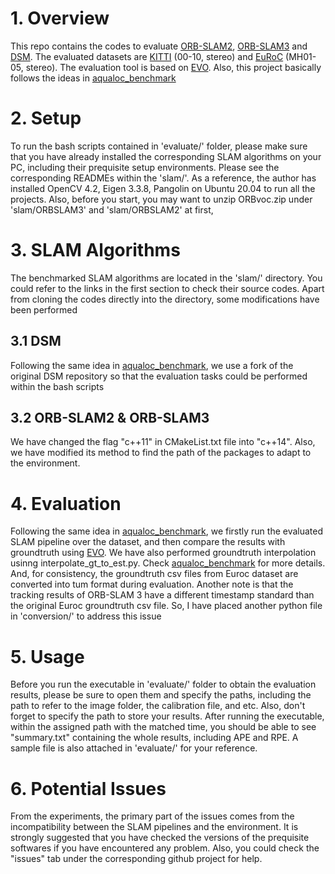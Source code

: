 # 1. Overview
This repo contains the codes to evaluate [ORB-SLAM2](https://github.com/raulmur/ORB_SLAM2), [ORB-SLAM3](https://github.com/UZ-SLAMLab/ORB_SLAM3) and [DSM](https://github.com/jzubizarreta/dsm). The evaluated datasets are [KITTI](http://www.cvlibs.net/datasets/kitti/) (00-10, stereo) and [EuRoC](https://projects.asl.ethz.ch/datasets/doku.php?id=kmavvisualinertialdatasets) (MH01-05, stereo). The evaluation tool is based on [EVO](https://github.com/MichaelGrupp/evo). Also, this project basically follows the ideas in [aqualoc_benchmark](https://github.com/specarmi/aqualoc_benchmark)

# 2. Setup
To run the bash scripts contained in 'evaluate/' folder, please make sure that you have already installed the corresponding SLAM algorithms on your PC, including their prequisite setup environments. Please see the corresponding READMEs within the 'slam/'. As a reference, the author has installed OpenCV 4.2, Eigen 3.3.8, Pangolin on Ubuntu 20.04 to run all the projects. 
Also, before you start, you may want to unzip ORBvoc.zip under 'slam/ORBSLAM3' and 'slam/ORBSLAM2' at first, 

# 3. SLAM Algorithms
The benchmarked SLAM algorithms are located in the 'slam/' directory. You could refer to the links in the first section to check their source codes. Apart from cloning the codes directly into the directory, some modifications have been performed
## 3.1 DSM
Following the same idea in [aqualoc_benchmark](https://github.com/specarmi/aqualoc_benchmark), we use a fork of the original DSM repository so that the evaluation tasks could be performed within the bash scripts
## 3.2 ORB-SLAM2 & ORB-SLAM3
We have changed the flag "c++11" in CMakeList.txt file into "c++14". Also, we have modified its method to find the path of the packages to adapt to the environment. 

# 4. Evaluation
Following the same idea in [aqualoc_benchmark](https://github.com/specarmi/aqualoc_benchmark), we firstly run the evaluated SLAM pipeline over the dataset, and then compare the results with groundtruth using [EVO](https://github.com/MichaelGrupp/evo). We have also performed groundtruth interpolation usinng interpolate_gt_to_est.py. Check [aqualoc_benchmark](https://github.com/specarmi/aqualoc_benchmark) for more details. And, for consistency, the groundtruth csv files from Euroc dataset are converted into tum format during evaluation. 
Another note is that the tracking results of ORB-SLAM 3 have a different timestamp standard than the original Euroc groundtruth csv file. So, I have placed another python file in 'conversion/' to address this issue

# 5. Usage
Before you run the executable in 'evaluate/' folder to obtain the evaluation results, please be sure to open them and specify the paths, including the path to refer to the image folder, the calibration file, and etc. Also, don't forget to specify the path to store your results. After running the executable, within the assigned path with the matched time, you should be able to see "summary.txt" containing the whole results, including APE and RPE. A sample file is also attached in 'evaluate/' for your reference. 

# 6. Potential Issues
From the experiments, the primary part of the issues comes from the incompatibility between the SLAM pipelines and the environment. It is strongly suggested that you have checked the versions of the prequisite softwares if you have encountered any problem. Also, you could check the "issues" tab under the corresponding github project for help. 
